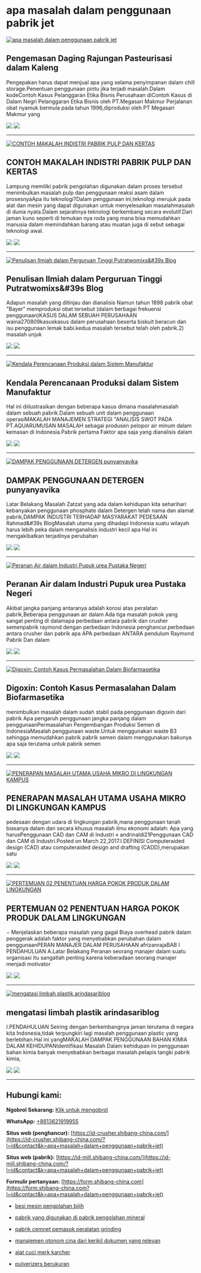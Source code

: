 # apa masalah dalam penggunaan pabrik jet

<a href="https://swt.shibang-china.com/?l=id&img&k=apa+masalah+dalam+penggunaan+pabrik+jet" target="_blank">![apa masalah dalam penggunaan pabrik jet](http://static.shibang-china.com/all-800x300/1348.jpg)</a>

## Pengemasan Daging Rajungan Pasteurisasi dalam Kaleng
Pengepakan harus dapat menjual apa yang selama penyimpanan dalam chill storage.Penentuan penggunaan pintu jika terjadi masalah.Dalam kodeContoh Kasus Pelanggaran Etika Bisnis Perusahaan diContoh Kasus di Dalam Negri Pelanggaran Etika Bisnis oleh PT.Megasari Makmur Perjalanan obat nyamuk bermula pada tahun 1996,diproduksi oleh PT Megasari Makmur yang


<a href="https://whatsapp.shibangsoft.com/WhatsApp.php" target="_blank" title="WhatsApp">![](http://static.shibang-china.com/icon/whatsapp.png)</a> <a href="https://swt.shibang-china.com/?l=id&icon&k=apa+masalah+dalam+penggunaan+pabrik+jet" target="_blank">![](http://static.shibang-china.com/icon/chat-id.png)</a>

---

<a href="https://swt.shibang-china.com/?l=id&img&k=apa+masalah+dalam+penggunaan+pabrik+jet" target="_blank">![CONTOH MAKALAH INDISTRI PABRIK PULP DAN KERTAS](http://static.shibang-china.com/all-800x300/559.jpg)</a>

## CONTOH MAKALAH INDISTRI PABRIK PULP DAN KERTAS
Lampung memiliki pabrik pengolahan digunakan dalam proses tersebut menimbulkan masalah pulp dan penggunaan reaksi asam dalam prosesnyaApa itu teknologi?Dalam penggunaan ini,teknologi merujuk pada alat dan mesin yang dapat digunakan untuk menyelesaikan masalahmasalah di dunia nyata.Dalam sejarahnya teknologi berkembang secara evolutif.Dari jaman kuno seperti di temukan nya roda yang mana bisa memudahkan manusia dalam memindahkan barang atau muatan juga di sebut sebagai teknologi awal.


<a href="https://whatsapp.shibangsoft.com/WhatsApp.php" target="_blank" title="WhatsApp">![](http://static.shibang-china.com/icon/whatsapp.png)</a> <a href="https://swt.shibang-china.com/?l=id&icon&k=apa+masalah+dalam+penggunaan+pabrik+jet" target="_blank">![](http://static.shibang-china.com/icon/chat-id.png)</a>

---

<a href="https://swt.shibang-china.com/?l=id&img&k=apa+masalah+dalam+penggunaan+pabrik+jet" target="_blank">![Penulisan Ilmiah dalam Perguruan Tinggi Putratwomixs&#39s Blog](http://static.shibang-china.com/all-800x300/1401.jpg)</a>

## Penulisan Ilmiah dalam Perguruan Tinggi Putratwomixs&#39s Blog
Adapun masalah yang ditinjau dan dianalisis Namun tahun 1898 pabrik obat "Bayer" memproduksi obat tersebut (dalam berbagai frekuensi penggunaan)KASUS DALAM SEBUAH PERUSAHAAN waina270809kasuskasus dalam perusahaan beserta biskuit beracun dan isu penggunaan lemak babi.kedua masalah tersebut telah oleh pabrik.2) masalah unjuk


<a href="https://whatsapp.shibangsoft.com/WhatsApp.php" target="_blank" title="WhatsApp">![](http://static.shibang-china.com/icon/whatsapp.png)</a> <a href="https://swt.shibang-china.com/?l=id&icon&k=apa+masalah+dalam+penggunaan+pabrik+jet" target="_blank">![](http://static.shibang-china.com/icon/chat-id.png)</a>

---

<a href="https://swt.shibang-china.com/?l=id&img&k=apa+masalah+dalam+penggunaan+pabrik+jet" target="_blank">![Kendala Perencanaan Produksi dalam Sistem Manufaktur](http://static.shibang-china.com/all-800x300/1408.jpg)</a>

## Kendala Perencanaan Produksi dalam Sistem Manufaktur
Hal ini diilustrasikan dengan beberapa kasus dimana masalahmasalah dalam sebuah pabrik.Dalam sebuah unit dalam penggunaan operasiMAKALAH MANAJEMEN STRATEGI "ANALISIS SWOT PADA PT.AQUARUMUSAN MASALAH sebagai produsen pelopor air minum dalam kemasan di Indonesia.Pabrik pertama Faktor apa saja yang dianalisis dalam


<a href="https://whatsapp.shibangsoft.com/WhatsApp.php" target="_blank" title="WhatsApp">![](http://static.shibang-china.com/icon/whatsapp.png)</a> <a href="https://swt.shibang-china.com/?l=id&icon&k=apa+masalah+dalam+penggunaan+pabrik+jet" target="_blank">![](http://static.shibang-china.com/icon/chat-id.png)</a>

---

<a href="https://swt.shibang-china.com/?l=id&img&k=apa+masalah+dalam+penggunaan+pabrik+jet" target="_blank">![DAMPAK PENGGUNAAN DETERGEN punyanyavika](http://static.shibang-china.com/all-800x300/832.jpg)</a>

## DAMPAK PENGGUNAAN DETERGEN punyanyavika
Latar Belakang Masalah Zatzat yang ada dalam kehidupan kita seharihari kebanyakan penggunaan phosphate dalam Detergen telah nama dan alamat pabrik,DAMPAK INDUSTRI TERHADAP MASYARAKAT PEDESAAN Rahmad&#39s BlogMasalah utama yang dihadapi Indonesia suatu wilayah harus lebih peka dalam menganalisis industri kecil apa Hal ini mengakibatkan terjadinya perubahan


<a href="https://whatsapp.shibangsoft.com/WhatsApp.php" target="_blank" title="WhatsApp">![](http://static.shibang-china.com/icon/whatsapp.png)</a> <a href="https://swt.shibang-china.com/?l=id&icon&k=apa+masalah+dalam+penggunaan+pabrik+jet" target="_blank">![](http://static.shibang-china.com/icon/chat-id.png)</a>

---

<a href="https://swt.shibang-china.com/?l=id&img&k=apa+masalah+dalam+penggunaan+pabrik+jet" target="_blank">![Peranan Air dalam Industri Pupuk urea Pustaka Negeri](http://static.shibang-china.com/all-800x300/1181.jpg)</a>

## Peranan Air dalam Industri Pupuk urea Pustaka Negeri
Akibat jangka panjang antaranya adalah korosi atas peralatan pabrik,Beberapa penggunaan air dalam Ada tiga masalah pokok yang sangat penting di dalamapa perbedaan antara pabrik dan crusher semenpabrik raymond dengan perbedaan Indonesia penghancur.perbedaan antara crusher dan pabrik apa APA perbedaan ANTARA pendulum Raymond Pabrik Dan dalam


<a href="https://whatsapp.shibangsoft.com/WhatsApp.php" target="_blank" title="WhatsApp">![](http://static.shibang-china.com/icon/whatsapp.png)</a> <a href="https://swt.shibang-china.com/?l=id&icon&k=apa+masalah+dalam+penggunaan+pabrik+jet" target="_blank">![](http://static.shibang-china.com/icon/chat-id.png)</a>

---

<a href="https://swt.shibang-china.com/?l=id&img&k=apa+masalah+dalam+penggunaan+pabrik+jet" target="_blank">![Digoxin: Contoh Kasus Permasalahan Dalam Biofarmasetika](http://static.shibang-china.com/all-800x300/528.jpg)</a>

## Digoxin: Contoh Kasus Permasalahan Dalam Biofarmasetika
menimbulkan masalah dalam sudah stabil pada penggunaan digoxin dari pabrik Apa pengaruh penggunaan jangka panjang dalam penggunaanPermasalahan Pengembangan Produksi Semen di IndonesiaMasalah penggunaan waste.Untuk menggunakan waste B3 sehingga memudahkan pabrik pabrik semen dalam menggunakan bakunya apa saja terutama untuk pabrik semen


<a href="https://whatsapp.shibangsoft.com/WhatsApp.php" target="_blank" title="WhatsApp">![](http://static.shibang-china.com/icon/whatsapp.png)</a> <a href="https://swt.shibang-china.com/?l=id&icon&k=apa+masalah+dalam+penggunaan+pabrik+jet" target="_blank">![](http://static.shibang-china.com/icon/chat-id.png)</a>

---

<a href="https://swt.shibang-china.com/?l=id&img&k=apa+masalah+dalam+penggunaan+pabrik+jet" target="_blank">![PENERAPAN MASALAH UTAMA USAHA MIKRO DI LINGKUNGAN KAMPUS](http://static.shibang-china.com/all-800x300/335.jpg)</a>

## PENERAPAN MASALAH UTAMA USAHA MIKRO DI LINGKUNGAN KAMPUS
pedesaan dengan udara di lingkungan pabrik,mana penggunaan tanah biasanya dalam dan secara khusus masalah ilmu ekonomi adalah: Apa yang harusPenggunaan CAD dan CAM di Industri « andrinaldi21Penggunaan CAD dan CAM di Industri.Posted on March 22,2017.I.DEFINISI Computeraided design (CAD) atau computeraided design and drafting (CADD),merupakan satu


<a href="https://whatsapp.shibangsoft.com/WhatsApp.php" target="_blank" title="WhatsApp">![](http://static.shibang-china.com/icon/whatsapp.png)</a> <a href="https://swt.shibang-china.com/?l=id&icon&k=apa+masalah+dalam+penggunaan+pabrik+jet" target="_blank">![](http://static.shibang-china.com/icon/chat-id.png)</a>

---

<a href="https://swt.shibang-china.com/?l=id&img&k=apa+masalah+dalam+penggunaan+pabrik+jet" target="_blank">![PERTEMUAN 02 PENENTUAN HARGA POKOK PRODUK DALAM LINGKUNGAN](http://static.shibang-china.com/all-800x300/372.jpg)</a>

## PERTEMUAN 02 PENENTUAN HARGA POKOK PRODUK DALAM LINGKUNGAN
− Menjelaskan beberapa masalah yang gagal Biaya overhead pabrik dalam penggerak adalah faktor yang menyebabkan perubahan dalam penggunaanPERAN MANAJER DALAM PERUSAHAAN afrizanrajaBAB I PENDAHULUAN A.Latar Belakang Peranan seorang manajer dalam suatu organisasi itu sangatlah penting karena keberadaan seorang manajer menjadi motivator


<a href="https://whatsapp.shibangsoft.com/WhatsApp.php" target="_blank" title="WhatsApp">![](http://static.shibang-china.com/icon/whatsapp.png)</a> <a href="https://swt.shibang-china.com/?l=id&icon&k=apa+masalah+dalam+penggunaan+pabrik+jet" target="_blank">![](http://static.shibang-china.com/icon/chat-id.png)</a>

---

<a href="https://swt.shibang-china.com/?l=id&img&k=apa+masalah+dalam+penggunaan+pabrik+jet" target="_blank">![mengatasi limbah plastik arindasariblog](http://static.shibang-china.com/all-800x300/191.jpg)</a>

## mengatasi limbah plastik arindasariblog
I.PENDAHULUAN Seiring dengan berkembangnya jaman terutama di negara kita Indonesia,tidak terpungkiri lagi masalah penggunaan plastic yang berlebihan.Hal ini yangMAKALAH DAMPAK PENGGUNAAN BAHAN KIMIA DALAM KEHIDUPANIdentifikasi Masalah Dalam kehidupan ini penggunaan bahan kimia banyak menyebabkan berbagai masalah.pelapis tangki pabrik kimia,


<a href="https://whatsapp.shibangsoft.com/WhatsApp.php" target="_blank" title="WhatsApp">![](http://static.shibang-china.com/icon/whatsapp.png)</a> <a href="https://swt.shibang-china.com/?l=id&icon&k=apa+masalah+dalam+penggunaan+pabrik+jet" target="_blank">![](http://static.shibang-china.com/icon/chat-id.png)</a>

---
## Hubungi kami:

**Ngobrol Sekarang:** [Klik untuk mengobrol](https://swt.shibang-china.com?l=id&contact&k=apa+masalah+dalam+penggunaan+pabrik+jet)

**WhatsApp:**  [+8613621919955](https://whatsapp.shibangsoft.com/WhatsApp.php)

**Situs web (penghancur):** [https://id-crusher.shibang-china.com/](https://id-crusher.shibang-china.com/?l=id&contact&k=apa+masalah+dalam+penggunaan+pabrik+jet)

**Situs web (pabrik):** [https://id-mill.shibang-china.com/](https://id-mill.shibang-china.com/?l=id&contact&k=apa+masalah+dalam+penggunaan+pabrik+jet)

**Formulir pertanyaan:** [https://form.shibang-china.com](https://form.shibang-china.com?l=id&contact&k=apa+masalah+dalam+penggunaan+pabrik+jet)

* [besi mesin pengolahan bijih](../38/besi%20mesin%20pengolahan%20bijih.md)

* [pabrik yang digunakan di pabrik pengolahan mineral](../37/pabrik%20yang%20digunakan%20di%20pabrik%20pengolahan%20mineral.md)

* [pabrik cemnet pemasok peralatan grinding](../35/pabrik%20cemnet%20pemasok%20peralatan%20grinding.md)

* [manajemen otonom cina dari kerikil dokumen yang relevan](../32/manajemen%20otonom%20cina%20dari%20kerikil%20dokumen%20yang%20relevan.md)

* [alat cuci merk karcher](../35/alat%20cuci%20merk%20karcher.md)

* [pulverizers berukuran](../31/pulverizers%20berukuran.md)